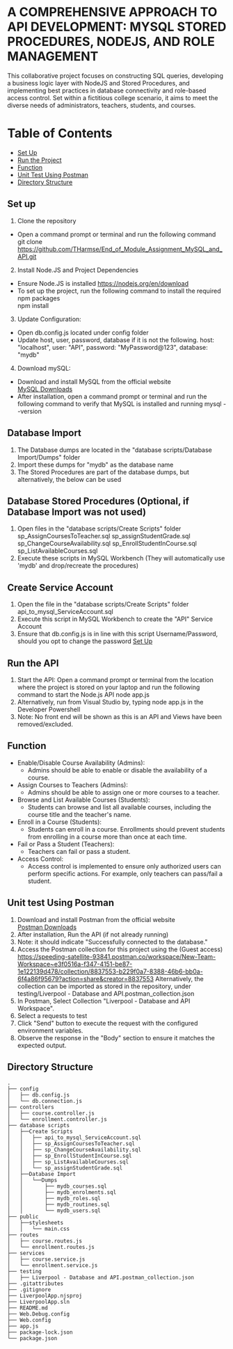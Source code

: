 # A COMPREHENSIVE APPROACH TO API DEVELOPMENT: MYSQL STORED PROCEDURES, NODEJS, AND ROLE MANAGEMENT 
This collaborative project focuses on constructing SQL queries, developing a business logic layer with NodeJS and Stored Procedures, and implementing best practices in database connectivity and role-based access control. Set within a fictitious college scenario, it aims to meet the diverse needs of administrators, teachers, students, and courses.

# Table of Contents
- [Set Up](#set-up)
- [Run the Project](#run-the-project)
- [Function](#function)
- [Unit Test Using Postman](#unit-test-using-postman)
- [Directory Structure](#directory-structure)


## Set up

1. Clone the repository
- Open a command prompt or terminal and run the following command\
git clone https://github.com/THarmse/End_of_Module_Assignment_MySQL_and_API.git

2. Install Node.JS and Project Dependencies
- Ensure Node.JS is installed https://nodejs.org/en/download
- To set up the project, run the following command to install the required npm packages\
npm install

3. Update Configuration:
- Open db.config.js located under config folder
- Update host, user, password, database if it is not the following.
    host: "localhost",
    user: "API",
    password: "MyPassword@123",
    database: "mydb"

4. Download mySQL:
- Download and install MySQL from the official website\
[MySQL Downloads](https://dev.mysql.com/downloads/)
- After installation, open a command prompt or terminal and run the following command to verify that MySQL is installed and running
mysql --version

## Database Import
1. The Database dumps are located in the "database scripts/Database Import/Dumps" folder
2. Import these dumps for "mydb" as the database name
3. The Stored Procedures are part of the database dumps, but alternatively, the below can be used

## Database Stored Procedures (Optional, if Database Import was not used)
1. Open files in the "database scripts/Create Scripts" folder
   sp_AssignCoursesToTeacher.sql
   sp_assignStudentGrade.sql
   sp_ChangeCourseAvailability.sql
   sp_EnrollStudentInCourse.sql
   sp_ListAvailableCourses.sql
2. Execute these scripts in MySQL Workbench (They will automatically use 'mydb' and drop/recreate the procedures)


## Create Service Account
1. Open the file in the "database scripts/Create Scripts" folder
   api_to_mysql_ServiceAccount.sql
2. Execute this script in MySQL Workbench to create the "API" Service Account
3. Ensure that db.config.js is in line with this script Username/Password, should you opt to change the password [Set Up](#set-up)
  
## Run the API
1. Start the API:
Open a command prompt or terminal from the location where the project is stored on your laptop and run the following command to start the Node.js API
node app.js
2. Alternatively, run from Visual Studio by, typing node app.js in the Developer Powershell
3. Note: No front end will be shown as this is an API and Views have been removed/excluded. 

## Function
* Enable/Disable Course Availability (Admins):
    * Admins should be able to enable or disable the availability of a course.
* Assign Courses to Teachers (Admins):
    * Admins should be able to assign one or more courses to a teacher.
* Browse and List Available Courses (Students):
    * Students can browse and list all available courses, including the course title and the teacher's name.
* Enroll in a Course (Students):
    * Students can enroll in a course. Enrollments should prevent students from enrolling in a course more than once at each time.
* Fail or Pass a Student (Teachers):
    *   Teachers can fail or pass a student.
* Access Control:
    * Access control is implemented to ensure only authorized users can perform specific actions. For example, only teachers can pass/fail a student.

## Unit test Using Postman
1. Download and install Postman from the official website\
  [Postman Downloads](https://www.postman.com/downloads/)
2. After installation, Run the API (if not already running)
3. Note: it should indicate "Successfully connected to the database."
4. Access the Postman collection for this project using the (Guest access)\
   https://speeding-satellite-93841.postman.co/workspace/New-Team-Workspace~e3f0516a-f347-4151-be87-1e122139d478/collection/8837553-b229f0a7-8388-46b6-bb0a-6f4a86f95679?action=share&creator=8837553
   Alternatively, the collection can be imported as stored in the repository, under testing/Liverpool - Database and API.postman_collection.json
6. In Postman, Select Collection "Liverpool - Database and API Workspace".
7. Select a requests to test
8. Click "Send" button to execute the request with the configured environment variables.
9. Observe the response in the "Body" section to ensure it matches the expected output.

## Directory Structure
    .
    ├── config
    │   ├── db.config.js
    │   └── db.connection.js
    ├── controllers
    │   ├── course.controller.js
    │   └── enrollment.controller.js
    ├── database scripts
    │   ├──Create Scripts
    │   │   ├── api_to_mysql_ServiceAccount.sql
    │   │   ├── sp_AssignCoursesToTeacher.sql
    │   │   ├── sp_ChangeCourseAvailability.sql
    │   │   ├── sp_EnrollStudentInCourse.sql
    │   │   ├── sp_ListAvailableCourses.sql
    │   │   └── sp_assignStudentGrade.sql
    │   ├──Database Import
    │   │   └──Dumps    
    │   │       ├── mydb_courses.sql
    │   │       ├── mydb_enrolments.sql
    │   │       ├── mydb_roles.sql
    │   │       ├── mydb_routines.sql
    │   │       └── mydb_users.sql
    ├── public
    │   ├──stylesheets
    │   │   └── main.css
    ├── routes
    │   ├── course.routes.js
    │   └── enrollment.routes.js
    ├── services
    │   ├── course.service.js
    │   └── enrollment.service.js
    ├── testing
    │   ├── Liverpool - Database and API.postman_collection.json
    ├── .gitattributes
    ├── .gitignore
    ├── LiverpoolApp.njsproj
    ├── LiverpoolApp.sln
    ├── README.md
    ├── Web.Debug.config
    ├── Web.config
    ├── app.js
    ├── package-lock.json
    └── package.json

